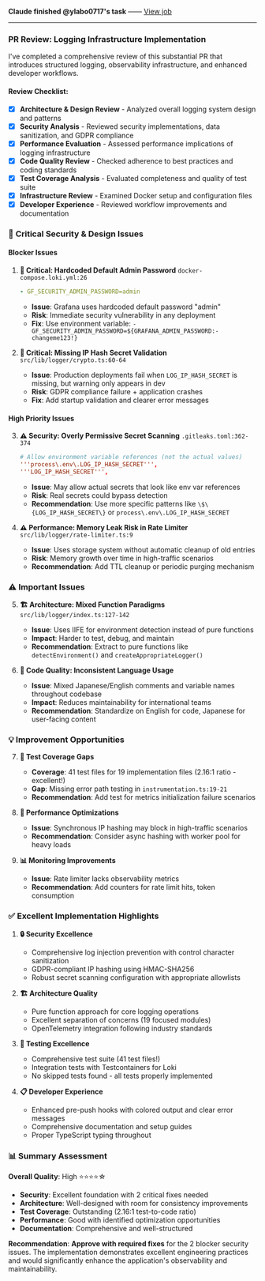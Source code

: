 **Claude finished @ylabo0717's task** —— [View job](https://github.com/ylabo0717/nextjs-boilerplate/actions/runs/16998615679)

---

### PR Review: Logging Infrastructure Implementation

I've completed a comprehensive review of this substantial PR that introduces structured logging, observability infrastructure, and enhanced developer workflows.

#### Review Checklist:

- [x] **Architecture & Design Review** - Analyzed overall logging system design and patterns
- [x] **Security Analysis** - Reviewed security implementations, data sanitization, and GDPR compliance
- [x] **Performance Evaluation** - Assessed performance implications of logging infrastructure
- [x] **Code Quality Review** - Checked adherence to best practices and coding standards
- [x] **Test Coverage Analysis** - Evaluated completeness and quality of test suite
- [x] **Infrastructure Review** - Examined Docker setup and configuration files
- [x] **Developer Experience** - Reviewed workflow improvements and documentation

### 🚨 **Critical Security & Design Issues**

#### **Blocker Issues**

1. **🔐 Critical: Hardcoded Default Admin Password** `docker-compose.loki.yml:26`

   ```yaml
   - GF_SECURITY_ADMIN_PASSWORD=admin
   ```

   - **Issue**: Grafana uses hardcoded default password "admin"
   - **Risk**: Immediate security vulnerability in any deployment
   - **Fix**: Use environment variable: `- GF_SECURITY_ADMIN_PASSWORD=${GRAFANA_ADMIN_PASSWORD:-changeme123!}`

2. **🔐 Critical: Missing IP Hash Secret Validation** `src/lib/logger/crypto.ts:60-64`
   - **Issue**: Production deployments fail when `LOG_IP_HASH_SECRET` is missing, but warning only appears in dev
   - **Risk**: GDPR compliance failure + application crashes
   - **Fix**: Add startup validation and clearer error messages

#### **High Priority Issues**

3. **⚠️ Security: Overly Permissive Secret Scanning** `.gitleaks.toml:362-374`

   ```toml
   # Allow environment variable references (not the actual values)
   '''process\.env\.LOG_IP_HASH_SECRET''',
   '''LOG_IP_HASH_SECRET''',
   ```

   - **Issue**: May allow actual secrets that look like env var references
   - **Risk**: Real secrets could bypass detection
   - **Recommendation**: Use more specific patterns like `\$\{LOG_IP_HASH_SECRET\}` or `process\.env\.LOG_IP_HASH_SECRET`

4. **⚠️ Performance: Memory Leak Risk in Rate Limiter** `src/lib/logger/rate-limiter.ts:9`
   - **Issue**: Uses storage system without automatic cleanup of old entries
   - **Risk**: Memory growth over time in high-traffic scenarios
   - **Recommendation**: Add TTL cleanup or periodic purging mechanism

### ⚠️ **Important Issues**

5. **🏗️ Architecture: Mixed Function Paradigms** `src/lib/logger/index.ts:127-142`
   - **Issue**: Uses IIFE for environment detection instead of pure functions
   - **Impact**: Harder to test, debug, and maintain
   - **Recommendation**: Extract to pure functions like `detectEnvironment()` and `createAppropriateLogger()`

6. **📝 Code Quality: Inconsistent Language Usage**
   - **Issue**: Mixed Japanese/English comments and variable names throughout codebase
   - **Impact**: Reduces maintainability for international teams
   - **Recommendation**: Standardize on English for code, Japanese for user-facing content

### 💡 **Improvement Opportunities**

7. **🧪 Test Coverage Gaps**
   - **Coverage**: 41 test files for 19 implementation files (2.16:1 ratio - excellent!)
   - **Gap**: Missing error path testing in `instrumentation.ts:19-21`
   - **Recommendation**: Add test for metrics initialization failure scenarios

8. **🚀 Performance Optimizations**
   - **Issue**: Synchronous IP hashing may block in high-traffic scenarios
   - **Recommendation**: Consider async hashing with worker pool for heavy loads

9. **📊 Monitoring Improvements**
   - **Issue**: Rate limiter lacks observability metrics
   - **Recommendation**: Add counters for rate limit hits, token consumption

### ✅ **Excellent Implementation Highlights**

1. **🔒 Security Excellence**
   - Comprehensive log injection prevention with control character sanitization
   - GDPR-compliant IP hashing using HMAC-SHA256
   - Robust secret scanning configuration with appropriate allowlists

2. **🏗️ Architecture Quality**
   - Pure function approach for core logging operations
   - Excellent separation of concerns (19 focused modules)
   - OpenTelemetry integration following industry standards

3. **🧪 Testing Excellence**
   - Comprehensive test suite (41 test files!)
   - Integration tests with Testcontainers for Loki
   - No skipped tests found - all tests properly implemented

4. **📋 Developer Experience**
   - Enhanced pre-push hooks with colored output and clear error messages
   - Comprehensive documentation and setup guides
   - Proper TypeScript typing throughout

### 📊 **Summary Assessment**

**Overall Quality**: High ⭐⭐⭐⭐☆

- **Security**: Excellent foundation with 2 critical fixes needed
- **Architecture**: Well-designed with room for consistency improvements
- **Test Coverage**: Outstanding (2.16:1 test-to-code ratio)
- **Performance**: Good with identified optimization opportunities
- **Documentation**: Comprehensive and well-structured

**Recommendation**: **Approve with required fixes** for the 2 blocker security issues. The implementation demonstrates excellent engineering practices and would significantly enhance the application's observability and maintainability.
